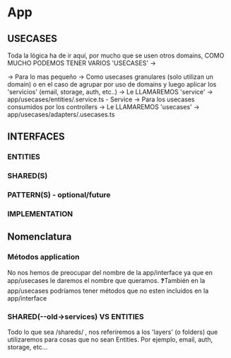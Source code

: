 # App

## USECASES

Toda la lógica ha de ir aquí, por mucho que se usen otros domains, COMO MUCHO PODEMOS TENER VARIOS 'USECASES' ->

-> Para lo mas pequeño -> Como usecases granulares (solo utilizan un domain) 
                        o en el caso de agrupar por uso de domains y luego aplicar los 'servicios' (email, storage, auth, etc..) 
                        -> Le LLAMAREMOS 'service' 
                        -> app/usecases/entities/<entitie>.service.ts - <Entitie>Service
-> Para los usecases consumidos por los controllers -> Le LLAMAREMOS 'usecases' 
                                                    -> app/usecases/adapters/<entitie>.usecases.ts

## INTERFACES
### ENTITIES 
### SHARED(S)
### PATTERN(S) - optional/future
### IMPLEMENTATION
## Nomenclatura 
### Métodos application
No nos hemos de preocupar del nombre de la app/interface ya que en app/usecases le daremos el nombre que queramos.
❓También en la app/usecases podríamos tener métodos que no esten incluidos en la app/interface
### SHARED(--old->services) VS ENTITIES
Todo lo que sea /shareds/ , nos referiremos a los 'layers' (o folders) que utilizaremos para cosas que no sean Entities. Por ejemplo, email, auth, storage, etc...
